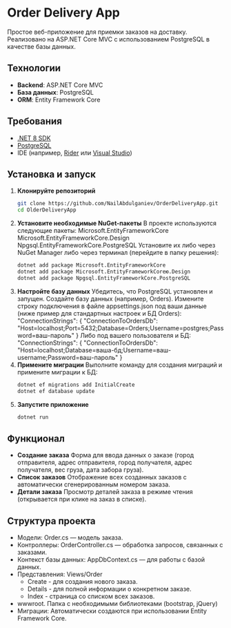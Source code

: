 # Order Delivery App

Простое веб-приложение для приемки заказов на доставку. Реализовано на ASP.NET Core MVC с использованием PostgreSQL в качестве базы данных.

## Технологии

- **Backend**: ASP.NET Core MVC
- **База данных**: PostgreSQL
- **ORM**: Entity Framework Core

## Требования

- [.NET 8 SDK](https://dotnet.microsoft.com/download/dotnet/8.0)
- [PostgreSQL](https://www.postgresql.org/download/)
- IDE (например, [Rider](https://www.jetbrains.com/rider/) или [Visual Studio](https://visualstudio.microsoft.com/))

## Установка и запуск

1. **Клонируйте репозиторий**
   ```bash
   git clone https://github.com/NailAbdulganiev/OrderDeliveryApp.git
   cd OlderDeliveryApp
2. **Установите необходимые NuGet-пакеты**
   В проекте используются следующие пакеты:
   Microsoft.EntityFrameworkCore
   Microsoft.EntityFrameworkCore.Design
   Npgsql.EntityFrameworkCore.PostgreSQL
   Установите их либо через NuGet Manager либо через терминал (перейдите в папку решения):
    ```bash
   dotnet add package Microsoft.EntityFrameworkCore
   dotnet add package Microsoft.EntityFrameworkCoreю.Design
   dotnet add package Npgsql.EntityFrameworkCore.PostgreSQL
4. **Настройте базу данных**
    Убедитесь, что PostgreSQL установлен и запущен.
    Создайте базу данных (например, Orders).
    Измените строку подключения в файле appsettings.json под ваши данные (ниже пример для стандартных настроек и БД Orders):
     "ConnectionStrings": {
      "ConnectionToOrdersDb": "Host=localhost;Port=5432;Database=Orders;Username=postgres;Password=ваш-пароль"
    }
   Либо под вашего пользователя и БД:
   "ConnectionStrings": {
      "ConnectionToOrdersDb": "Host=localhost;Database=ваша-бд;Username=ваш-username;Password=ваш-пароль"
    }
5. **Примените миграции**
   Выполните команду для создания миграций и примените миграции к БД:
     ```bash
    dotnet ef migrations add InitialCreate
    dotnet ef database update
6. **Запустите приложение**
     ```bash
     dotnet run
## Функционал
- **Создание заказа**
    Форма для ввода данных о заказе (город отправителя, адрес отправителя, город получателя, адрес получателя, вес груза, дата забора груза).
- **Список заказов**
  Отображение всех созданных заказов с автоматически сгенерированным номером заказа.
- **Детали заказа**
  Просмотр деталей заказа в режиме чтения (открывается при клике на заказ в списке).
## Структура проекта
- Модели: Order.cs — модель заказа.
- Контроллеры: OrderController.cs — обработка запросов, связанных с заказами.
- Контекст базы данных: AppDbContext.cs — для работы с базой данных.
- Представления: Views/Order
  - Create - для создания нового заказа.
  - Details - для полной информации о конкретном заказе.
  - Index - страница со списком всех заказов.
- wwwroot. Папка с необходимыми библиотеками (bootstrap, jQuery)
- Миграции: Автоматически создаются при использовании Entity Framework Core.
